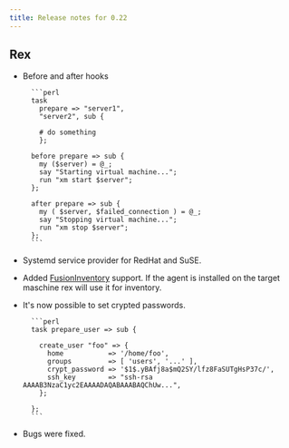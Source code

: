```yaml
---
title: Release notes for 0.22
---
```


## Rex

-   Before and after hooks

          ```perl
          task
            prepare => "server1",
            "server2", sub {
          
            # do something
            };
          
          before prepare => sub {
            my ($server) = @_;
            say "Starting virtual machine...";
            run "xm start $server";
          };
          
          after prepare => sub {
            my ( $server, $failed_connection ) = @_;
            say "Stopping virtual machine...";
            run "xm stop $server";
          };
          ```

-   Systemd service provider for RedHat and SuSE.

-   Added [FusionInventory](http://fusioninventory.org/) support. If the agent is installed on the target maschine rex will use it for inventory.

-   It's now possible to set crypted passwords.

          ```perl
          task prepare_user => sub {
          
            create_user "foo" => {
              home           => '/home/foo',
              groups         => [ 'users', '...' ],
              crypt_password => '$1$.yBAfj8a$mQ2SY/lfz8FaSUTgHsP37c/',
              ssh_key        => "ssh-rsa AAAAB3NzaC1yc2EAAAADAQABAAABAQChUw...",
            };
          
          };
          ```

-   Bugs were fixed.


